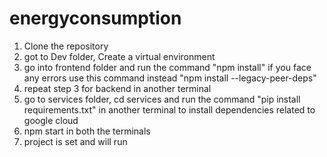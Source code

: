 # energyconsumption
1. Clone the repository
2. got to Dev folder, Create a virtual environment
3. go into frontend folder and run the command "npm install" if you face any errors use this command instead "npm install --legacy-peer-deps"
4. repeat step 3 for backend in another terminal
5. go to services folder, cd services and run the command "pip install requirements.txt" in another terminal to install dependencies related to google cloud 
5. npm start in both the terminals
7. project is set and will run 
